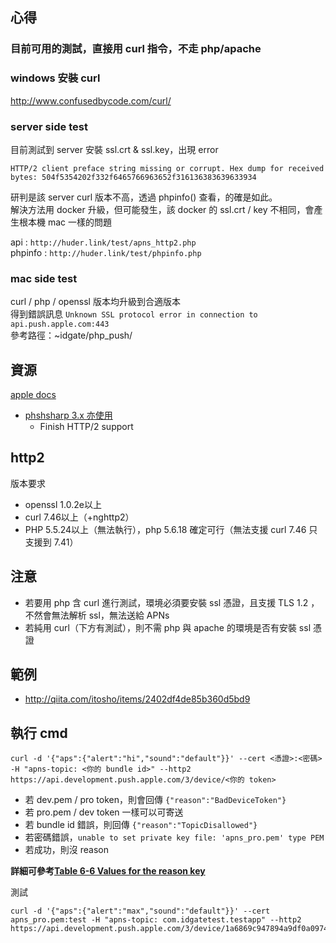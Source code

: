 ## 心得

### 目前可用的測試，直接用 curl 指令，不走 php/apache

### windows 安裝 curl
http://www.confusedbycode.com/curl/

### server side test
目前測試到 server 安裝 ssl.crt & ssl.key，出現 error
```
HTTP/2 client preface string missing or corrupt. Hex dump for received bytes: 504f5354202f332f6465766963652f316136383639633934
```
研判是該 server curl 版本不高，透過 phpinfo() 查看，的確是如此。  
解決方法用 docker 升級，但可能發生，該 docker 的 ssl.crt / key 不相同，會產生根本機 mac 一樣的問題

api : `http://huder.link/test/apns_http2.php`  
phpinfo : `http://huder.link/test/phpinfo.php`

### mac side test
curl / php / openssl 版本均升級到合適版本  
得到錯誤訊息 `Unknown SSL protocol error in connection to api.push.apple.com:443`  
參考路徑：~idgate/php_push/

## 資源

[apple docs](https://developer.apple.com/library/ios/documentation/NetworkingInternet/Conceptual/RemoteNotificationsPG/Chapters/APNsProviderAPI.html#//apple_ref/doc/uid/TP40008194-CH101-SW1)

- [phshsharp 3.x 亦使用](https://github.com/Redth/PushSharp)
	- Finish HTTP/2 support

## http2

版本要求

- openssl 1.0.2e以上
- curl 7.46以上（+nghttp2）
- PHP 5.5.24以上（無法執行），php 5.6.18 確定可行（無法支援 curl 7.46 只支援到 7.41）

## 注意
- 若要用 php 含 curl 進行測試，環境必須要安裝 ssl 憑證，且支援 TLS 1.2 ，不然會無法解析 ssl，無法送給 APNs
- 若純用 curl（下方有測試），則不需 php 與 apache 的環境是否有安裝 ssl 憑證

## 範例

- http://qiita.com/itosho/items/2402df4de85b360d5bd9

## 執行 cmd

```
curl -d '{"aps":{"alert":"hi","sound":"default"}}' --cert <憑證>:<密碼> -H "apns-topic: <你的 bundle id>" --http2 https://api.development.push.apple.com/3/device/<你的 token>
```

- 若 dev.pem / pro token，則會回傳 ```{"reason":"BadDeviceToken"}```
- 若 pro.pem / dev token 一樣可以可寄送
- 若 bundle id 錯誤，則回傳 ```{"reason":"TopicDisallowed"}```
- 若密碼錯誤，```unable to set private key file: 'apns_pro.pem' type PEM```
- 若成功，則沒 reason

**詳細可參考[Table 6-6  Values for the reason key](https://developer.apple.com/library/ios/documentation/NetworkingInternet/Conceptual/RemoteNotificationsPG/Chapters/APNsProviderAPI.html#//apple_ref/doc/uid/TP40008194-CH101-SW1)**

測試

```
curl -d '{"aps":{"alert":"max","sound":"default"}}' --cert apns_pro.pem:test -H "apns-topic: com.idgatetest.testapp" --http2 https://api.development.push.apple.com/3/device/1a6869c947894a9df0a0974bf149edd4ea841fd24544ccc7d00ed7c928cb4ead
```

